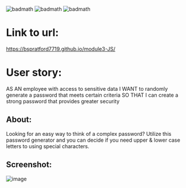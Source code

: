 ![badmath](https://img.shields.io/badge/-HTML-orange)
![badmath](https://img.shields.io/badge/-CSS-blue)
![badmath](https://img.shields.io/badge/-JS-green)

# Link to url:
https://bspratford7719.github.io/module3-JS/

# User story:
AS AN employee with access to sensitive data
I WANT to randomly generate a password that meets certain criteria
SO THAT I can create a strong password that provides greater security

## About:
Looking for an easy way to think of a complex password? Utilize this password generator and you can decide if you need upper & lower case letters to using special characters.

## Screenshot:
![image](https://user-images.githubusercontent.com/92769029/159397120-132048f8-9923-47db-9267-f55ab67b8eb9.png)
